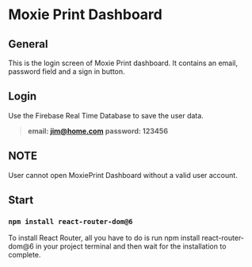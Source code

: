 # Moxie Print Dashboard

## General
 This is the login screen of Moxie Print dashboard. It contains an email, password field and a sign in button. 

## Login
 Use the Firebase Real Time Database to save the user data. 

> **email: jim@home.com**
> **password: 123456**

## NOTE
 User cannot open MoxiePrint Dashboard without a valid user account.

## Start
### `npm install react-router-dom@6`
To install React Router, all you have to do is run npm install react-router-dom@6 in your project terminal and then wait for the installation to complete.
